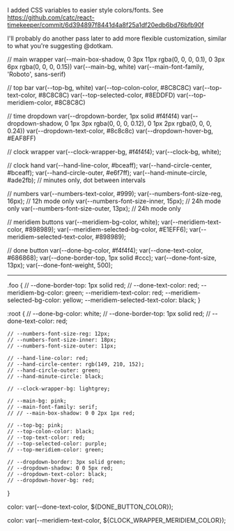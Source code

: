 
I added CSS variables to easier style colors/fonts. See https://github.com/catc/react-timekeeper/commit/6d394897f8441d4a8f25a1df20edb6bd76bfb90f

I'll probably do another pass later to add more flexible customization, similar to what you're suggesting @dotkam.



// main wrapper
var(--main-box-shadow, 0 3px 11px rgba(0, 0, 0, 0.1), 0 3px 6px rgba(0, 0, 0, 0.15))
var(--main-bg, white)
var(--main-font-family, 'Roboto', sans-serif)

// top bar
var(--top-bg, white)
var(--top-colon-color, #8C8C8C)
var(--top-text-color, #8C8C8C)
var(--top-selected-color, #8EDDFD)
var(--top-meridiem-color, #8C8C8C)

// time dropdown
var(--dropdown-border, 1px solid #f4f4f4)
var(--dropdown-shadow, 0 1px 3px rgba(0, 0, 0, 0.12), 0 1px 2px rgba(0, 0, 0, 0.24))
var(--dropdown-text-color, #8c8c8c)
var(--dropdown-hover-bg, #EAF8FF)

// clock wrapper
var(--clock-wrapper-bg, #f4f4f4);
var(--clock-bg, white);

// clock hand
var(--hand-line-color, #bceaff);
var(--hand-circle-center, #bceaff);
var(--hand-circle-outer, #e6f7ff);
var(--hand-minute-circle, #ade2fb); // minutes only, dot between intervals

// numbers
var(--numbers-text-color, #999);
var(--numbers-font-size-reg, 16px); // 12h mode only
var(--numbers-font-size-inner, 15px); // 24h mode only
var(--numbers-font-size-outer, 13px); // 24h mode only


// meridiem buttons
var(--meridiem-bg-color, white);
var(--meridiem-text-color, #898989);
var(--meridiem-selected-bg-color, #E1EFF6);
var(--meridiem-selected-text-color, #898989);

// done button
var(--done-bg-color, #f4f4f4);
var(--done-text-color, #686868);
var(--done-border-top, 1px solid #ccc);
var(--done-font-size, 13px);
var(--done-font-weight, 500);



---------------


.foo {
	// --done-border-top: 1px solid red;
	// --done-text-color: red;
	--meridiem-bg-color: green;
	--meridiem-text-color: red;
	--meridiem-selected-bg-color: yellow;
	--meridiem-selected-text-color: black;
}

:root {
	// --done-bg-color: white;
	// --done-border-top: 1px solid red;
	// --done-text-color: red;



	// --numbers-font-size-reg: 12px;
	// --numbers-font-size-inner: 18px;
	// --numbers-font-size-outer: 11px;

	// --hand-line-color: red;
	// --hand-circle-center: rgb(149, 210, 152);
	// --hand-circle-outer: green;
	// --hand-minute-circle: black;

	// --clock-wrapper-bg: lightgrey;

	// --main-bg: pink;
	// --main-font-family: serif;
	// // --main-box-shadow: 0 0 2px 1px red;

	// --top-bg: pink;
	// --top-colon-color: black;
	// --top-text-color: red;
	// --top-selected-color: purple;
	// --top-meridiem-color: green;

	// --dropdown-border: 3px solid green;
	// --dropdown-shadow: 0 0 5px red;
	// --dropdown-text-color: black;
	// --dropdown-hover-bg: red;
}






color: var(--done-text-color, ${DONE_BUTTON_COLOR});

color: var(--meridiem-text-color, ${CLOCK_WRAPPER_MERIDIEM_COLOR});









